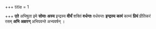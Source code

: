+++
title = 1

+++
**एते** अभिषुता इमे **सोमाः** **अस्य** इन्द्रस्य **वीर्यं** शक्तिं **वर्धन्तः** वर्धयन्तः **इन्द्रस्य** **कामं** काम्यं **प्रियं** प्रीतिकरं रसम् **अभि** **अक्षरन्** अभिपवन्ते अभ्यवर्षन् ।